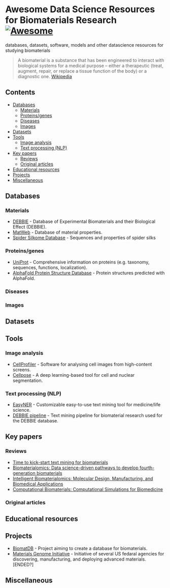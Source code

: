 # Awesome Data Science Resources for Biomaterials Research [![Awesome](https://awesome.re/badge.svg)](https://awesome.re)
databases, datasets, software, models and other datascience resources for studying biomaterials

>A biomaterial is a substance that has been engineered to interact with biological systems for a medical purpose – 
>either a therapeutic (treat, augment, repair, or replace a tissue function of the body) or a diagnostic one.
>[Wikipedia](https://en.wikipedia.org/wiki/Biomaterial)

## Contents
- [Databases](#databases)
  - [Materials](#materials)
  - [Proteins/genes](#proteins-genes)
  - [Diseases](#disease)
  - [Images](images)
- [Datasets](#datasets)
- [Tools](#tools)
  - [Image analysis](#image-analysis)
  - [Text processing (NLP)](#text-processing-(nlp))
- [Key papers](#key-papers)
  - [Reviews](#reviews)
  - [Original articles](#original-articles)
- [Educational resources](#educational-resources)
- [Projects](#projects)
- [Miscellaneous](#miscellaneous)

## Databases
### Materials
- [DEBBIE](http://debbie.bsc.es/search/) - Database of Experimental Biomaterials and their Biological Effect (DEBBIE).
- [MatWeb](https://www.matweb.com/) - Database of material properties.
- [Spider Silkome Database](https://spider-silkome.org/) - Sequences and properties of spider silks
### Proteins/genes
- [UniProt](https://www.uniprot.org/) - Comprehensive information on proteins (e.g. taxonomy, sequences, functions, localization).
- [AlphaFold Protein Structure Database](https://alphafold.ebi.ac.uk/) - Protein structures predicted with AlphaFold.
### Diseases
### Images
## Datasets
## Tools
### Image analysis
- [CellProfiler](https://cellprofiler.org/) - Software for analysing cell images from high-content screens.
- [Cellpose](https://www.cellpose.org/) - A deep learning-based tool for cell and nuclear segmentation.
### Text processing (NLP)
- [EasyNER](https://github.com/Aitslab/EasyNER) - Customizable easy-to-use text mining tool for medicine/life science.
- [DEBBIE pipeline](https://github.com/ProjectDebbie/DEBBIE_pipeline) - Text mining pipeline for biomaterial research used for the DEBBIE database.
## Key papers
### Reviews
- [Time to kick-start text mining for biomaterials](https://www.nature.com/articles/s41578-020-0215-z)
- [Biomaterialomics: Data science-driven pathways to develop fourth-generation biomaterials](https://doi.org/10.1016/j.actbio.2022.02.027)
- [Intelligent Biomaterialomics: Molecular Design, Manufacturing, and Biomedical Applications]( https://doi.org/10.1002/adma.202305099)
- [Computational Biomaterials: Computational Simulations for Biomedicine](https://doi.org/10.1002/adma.202204798)
  
### Original articles
## Educational resources
## Projects
- [BiomatDB](https://biomatdb.eu/) - Project aiming to create a database for biomaterials.
- [Materials Genome Initiative](https://www.mgi.gov/) - Initiative of several US fedaral agencies for discovering, manufacturing, and deploying advanced materials. [ENDED?]
## Miscellaneous
